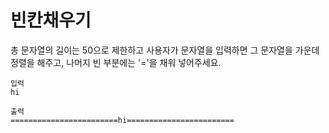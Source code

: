 # 빈칸채우기

총 문자열의 길이는 50으로 제한하고 사용자가 문자열을 입력하면
그 문자열을 가운데 정렬을 해주고, 나머지 빈 부분에는 '='을 채워 넣어주세요.

```text
입력
hi

출력
========================hi========================
```
